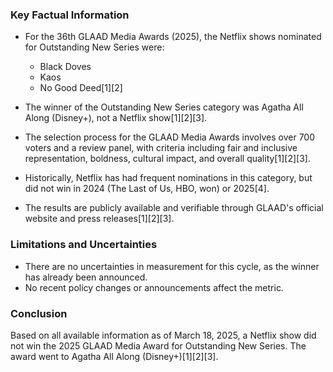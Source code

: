 ### Key Factual Information

- For the 36th GLAAD Media Awards (2025), the Netflix shows nominated for Outstanding New Series were:
  - Black Doves
  - Kaos
  - No Good Deed[1][2]

- The winner of the Outstanding New Series category was Agatha All Along (Disney+), not a Netflix show[1][2][3].

- The selection process for the GLAAD Media Awards involves over 700 voters and a review panel, with criteria including fair and inclusive representation, boldness, cultural impact, and overall quality[1][2][3].

- Historically, Netflix has had frequent nominations in this category, but did not win in 2024 (The Last of Us, HBO, won) or 2025[4].

- The results are publicly available and verifiable through GLAAD's official website and press releases[1][2][3].

### Limitations and Uncertainties

- There are no uncertainties in measurement for this cycle, as the winner has already been announced.
- No recent policy changes or announcements affect the metric.

### Conclusion

Based on all available information as of March 18, 2025, a Netflix show did not win the 2025 GLAAD Media Award for Outstanding New Series. The award went to Agatha All Along (Disney+)[1][2][3].